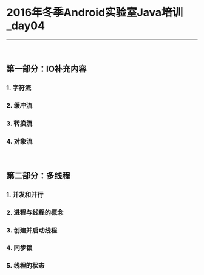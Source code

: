 # 2016年冬季Android实验室Java培训_day04
---

<br/>

## 第一部分：IO补充内容
### 1. 字符流
### 2. 缓冲流
### 3. 转换流
### 4. 对象流

<br/>

## 第二部分：多线程
### 1. 并发和并行
### 2. 进程与线程的概念
### 3. 创建并启动线程
### 4. 同步锁
### 5. 线程的状态